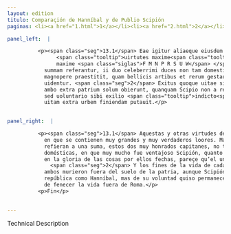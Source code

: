 ```yaml
---
layout: edition
titulo: Comparaçión de Hanníbal y de Publio Scipión
paginas: <li><a href="1.html">1</a></li><li><a href="2.html">2</a></li><li><a href="3.html">3</a></li><li><a href="4.html">4</a></li><li><a href="5.html">5</a></li><li><a href="6.html">6</a></li><li><a href="7.html">7</a></li><li><a href="8.html">8</a></li><li><a href="9.html">9</a></li><li><a href="10.html">10</a></li><li><a href="11.html">11</a></li><li><a href="12.html">12</a></li><li><a href="13.html">13</a></li>

panel_left:  |

          <p><span class="seg">13.1</span> Eae igitur aliaeque eiusdem generis sunt Aphricani propriae
                <span class="tooltip">uirtutes maxime<span class="tooltiptext">uirtutes quibus
                maxime <span class="siglas">F M N P R S U W</span> </span></span> ac uerissime laudes continentur. Verum ut haec omnia ad unam
            summam referantur, ii duo celeberrimi duces non tam domesticis uirtutibus, quibus Scipio
            magnopere praestitit, quam bellicis artibus et rerum gestarum gloria comparabiles esse
            uidentur. <span class="seg">2</span> Exitus quoque uitae similitudinem quandam prae se ferunt, quod
            ambo extra patrium solum obierunt, quanquam Scipio non a republica damnatus ut Hannibal,
            sed uoluntario sibi exilio <span class="tooltip">indicto<span class="tooltiptext">indicata <span class="siglas">U</span> </span></span>
            uitam extra urbem finiendam putauit.</p>
        

panel_right:  |

          <p><span class="seg">13.1</span> Aquestas y otras virtudes del mesmo linaje son proprias del Africano,
            en que se contienen muy grandes y muy verdaderos loores. Mas porque todas estas cosas se
            refieran a una suma, estos dos muy honrados capitanes, no tanto en las virtudes
            domésticas, en que muy mucho fue ventajoso Scipión, quanto en las artes de la guerra y
            en la gloria de las cosas por ellos fechas, pareçe qu’el uno al otro deve ser comparado.
              <span class="seg">2</span> Y los fines de la vida de cada uno d’ellos en alguno se semejan, en que
            ambos murieron fuera del suelo de la patria, aunque Scipión no fue condenado por la
            república como Hanníbal, mas de su voluntad quiso permanecer en destierro con propósito
            de fenecer la vida fuera de Roma.</p>
          <p>Fin</p>
        

---
```


Technical Description 